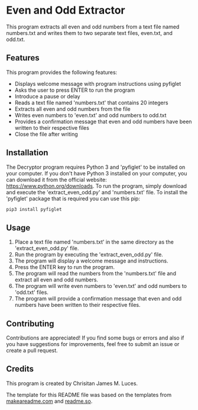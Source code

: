 # Even and Odd Extractor
This program extracts all even and odd numbers from a text file named numbers.txt and writes them to two separate text files, even.txt, and odd.txt.

## Features
This program provides the following features:
- Displays welcome message with program instructions using pyfiglet
- Asks the user to press ENTER to run the program
- Introduce a pause or delay
- Reads a text file named 'numbers.txt' that contains 20 integers
- Extracts all even and odd numbers from the file
- Writes even numbers to 'even.txt' and odd numbers to odd.txt
- Provides a confirmation message that even and odd numbers have been written to their respective files
- Close the file after writing


## Installation
The Decryptor program requires Python 3 and 'pyfiglet' to be installed on your computer. If you don't have Python 3 installed on your computer, you can download it from the official website: https://www.python.org/downloads. To run the program, simply download and execute the 'extract_even_odd.py' and 'numbers.txt' file. To install the 'pyfiglet' package that is required you can use this pip:

```bash
pip3 install pyfiglet
```

## Usage
1. Place a text file named 'numbers.txt' in the same directory as the 'extract_even_odd.py' file.
2. Run the program by executing the 'extract_even_odd.py' file.
3. The program will display a welcome message and instructions.
4. Press the ENTER key to run the program.
5. The program will read the numbers from the 'numbers.txt' file and extract all even and odd numbers.
6. The program will write even numbers to 'even.txt' and odd numbers to 'odd.txt' files.
7. The program will provide a confirmation message that even and odd numbers have been written to their respective files.

## Contributing 
Contributions are appreciated! If you find some bugs or errors and also if you have suggestions for improvements, feel free to submit an issue or create a pull request.

## Credits
This program is created by Chrisitan James M. Luces.

The template for this README file was based on the templates from [makeareadme.com](https://www.makeareadme.com/) and [readme.so](https://readme.so/editor).
